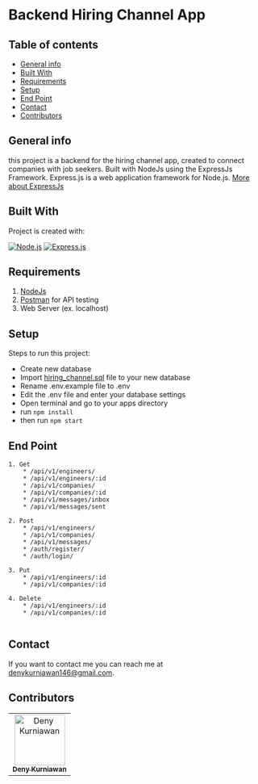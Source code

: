 # Backend Hiring Channel App

## Table of contents
* [General info](#general-info)
* [Built With](#built-with)
* [Requirements](#requirements)
* [Setup](#setup)
* [End Point](#end-point)
* [Contact](#contact)
* [Contributors](#contributors)

## General info
this project is a backend for the hiring channel app, created to connect companies with job seekers. Built with NodeJs using the ExpressJs Framework. Express.js is a web application framework for Node.js. [More about ExpressJs](https://en.wikipedia.org/wiki/Express.js)
	
## Built With
Project is created with:

[![Node.js](https://img.shields.io/badge/Node.js-v.10.16-green.svg?style=rounded-square)](https://nodejs.org/)
[![Express.js](https://img.shields.io/badge/Express.js-4.x-orange.svg?style=rounded-square)](https://expressjs.com/en/starter/installing.html)

## Requirements
1. <a href="https://nodejs.org/en/">NodeJs</a>
2. <a href="https://www.getpostman.com/">Postman</a> for API testing
3. Web Server (ex. localhost)

## Setup
Steps to run this project:

 - Create new database
 - Import [hiring_channel.sql](https://github.com/kurniawandenyy/BackendHiringChannelApp/blob/master/hiring_channel.sql) file to your new database
 - Rename .env.example file to .env
 - Edit the .env file and enter your database settings
 - Open terminal and go to your apps directory
 - run ```npm install```
 - then run ```npm start```




## End Point

```
1. Get
	* /api/v1/engineers/
	* /api/v1/engineers/:id
	* /api/v1/companies/
	* /api/v1/companies/:id
	* /api/v1/messages/inbox
	* /api/v1/messages/sent
	
2. Post
	* /api/v1/engineers/
	* /api/v1/companies/
	* /api/v1/messages/
	* /auth/register/
	* /auth/login/

3. Put
	* /api/v1/engineers/:id
	* /api/v1/companies/:id

4. Delete
	* /api/v1/engineers/:id
	* /api/v1/companies/:id
	
```

## Contact

If you want to contact me you can reach me at <denykurniawan146@gmail.com>.

## Contributors

<center>
  <table>
    <tr>
      <td align="center">
        <a href="https://github.com/kurniawandenyy">
          <img width="100" src="https://avatars1.githubusercontent.com/u/48039021?s=460&v=4" alt="Deny Kurniawan"><br/>
          <sub><b>Deny Kurniawan</b></sub>
        </a>
      </td>
    </tr>
  </table>
</center>
